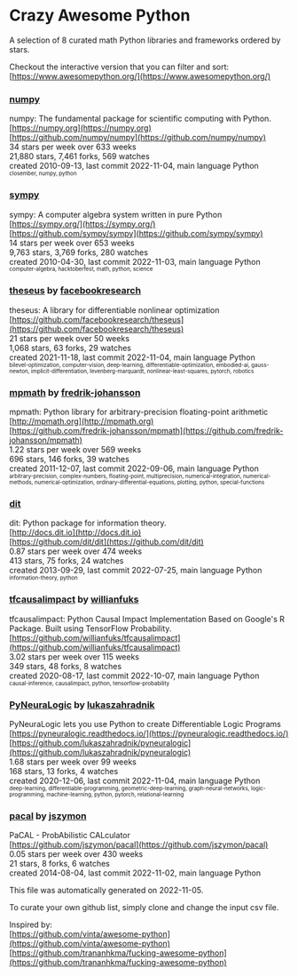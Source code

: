 # Crazy Awesome Python
A selection of 8 curated math Python libraries and frameworks ordered by stars.  

Checkout the interactive version that you can filter and sort: 
[https://www.awesomepython.org/](https://www.awesomepython.org/)  


### [numpy](https://github.com/numpy/numpy)  
numpy: The fundamental package for scientific computing with Python.  
[https://numpy.org](https://numpy.org)  
[https://github.com/numpy/numpy](https://github.com/numpy/numpy)  
34 stars per week over 633 weeks  
21,880 stars, 7,461 forks, 569 watches  
created 2010-09-13, last commit 2022-11-04, main language Python  
<sub><sup>closember, numpy, python</sup></sub>


### [sympy](https://github.com/sympy/sympy)  
sympy: A computer algebra system written in pure Python  
[https://sympy.org/](https://sympy.org/)  
[https://github.com/sympy/sympy](https://github.com/sympy/sympy)  
14 stars per week over 653 weeks  
9,763 stars, 3,769 forks, 280 watches  
created 2010-04-30, last commit 2022-11-03, main language Python  
<sub><sup>computer-algebra, hacktoberfest, math, python, science</sup></sub>


### [theseus](https://github.com/facebookresearch/theseus) by [facebookresearch](https://github.com/facebookresearch)  
theseus: A library for differentiable nonlinear optimization  
[https://github.com/facebookresearch/theseus](https://github.com/facebookresearch/theseus)  
21 stars per week over 50 weeks  
1,068 stars, 63 forks, 29 watches  
created 2021-11-18, last commit 2022-11-04, main language Python  
<sub><sup>bilevel-optimization, computer-vision, deep-learning, differentiable-optimization, embodied-ai, gauss-newton, implicit-differentiation, levenberg-marquardt, nonlinear-least-squares, pytorch, robotics</sup></sub>


### [mpmath](https://github.com/fredrik-johansson/mpmath) by [fredrik-johansson](https://github.com/fredrik-johansson)  
mpmath: Python library for arbitrary-precision floating-point arithmetic  
[http://mpmath.org](http://mpmath.org)  
[https://github.com/fredrik-johansson/mpmath](https://github.com/fredrik-johansson/mpmath)  
1.22 stars per week over 569 weeks  
696 stars, 146 forks, 39 watches  
created 2011-12-07, last commit 2022-09-06, main language Python  
<sub><sup>arbitrary-precision, complex-numbers, floating-point, multiprecision, numerical-integration, numerical-methods, numerical-optimization, ordinary-differential-equations, plotting, python, special-functions</sup></sub>


### [dit](https://github.com/dit/dit)  
dit: Python package for information theory.  
[http://docs.dit.io](http://docs.dit.io)  
[https://github.com/dit/dit](https://github.com/dit/dit)  
0.87 stars per week over 474 weeks  
413 stars, 75 forks, 24 watches  
created 2013-09-29, last commit 2022-07-25, main language Python  
<sub><sup>information-theory, python</sup></sub>


### [tfcausalimpact](https://github.com/willianfuks/tfcausalimpact) by [willianfuks](https://github.com/willianfuks)  
tfcausalimpact: Python Causal Impact Implementation Based on Google's R Package. Built using TensorFlow Probability.  
[https://github.com/willianfuks/tfcausalimpact](https://github.com/willianfuks/tfcausalimpact)  
3.02 stars per week over 115 weeks  
349 stars, 48 forks, 8 watches  
created 2020-08-17, last commit 2022-10-07, main language Python  
<sub><sup>causal-inference, causalimpact, python, tensorflow-probability</sup></sub>


### [PyNeuraLogic](https://github.com/lukaszahradnik/pyneuralogic) by [lukaszahradnik](https://github.com/lukaszahradnik)  
PyNeuraLogic lets you use Python to create Differentiable Logic Programs  
[https://pyneuralogic.readthedocs.io/](https://pyneuralogic.readthedocs.io/)  
[https://github.com/lukaszahradnik/pyneuralogic](https://github.com/lukaszahradnik/pyneuralogic)  
1.68 stars per week over 99 weeks  
168 stars, 13 forks, 4 watches  
created 2020-12-06, last commit 2022-11-04, main language Python  
<sub><sup>deep-learning, differentiable-programming, geometric-deep-learning, graph-neural-networks, logic-programming, machine-learning, python, pytorch, relational-learning</sup></sub>


### [pacal](https://github.com/jszymon/pacal) by [jszymon](https://github.com/jszymon)  
PaCAL - ProbAbilistic CALculator  
[https://github.com/jszymon/pacal](https://github.com/jszymon/pacal)  
0.05 stars per week over 430 weeks  
21 stars, 8 forks, 6 watches  
created 2014-08-04, last commit 2022-11-02, main language Python  


This file was automatically generated on 2022-11-05.  

To curate your own github list, simply clone and change the input csv file.  

Inspired by:  
[https://github.com/vinta/awesome-python](https://github.com/vinta/awesome-python)  
[https://github.com/trananhkma/fucking-awesome-python](https://github.com/trananhkma/fucking-awesome-python)  